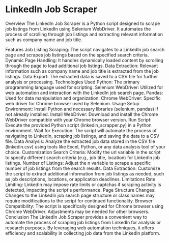 # LinkedIn Job Scraper
Overview
The LinkedIn Job Scraper is a Python script designed to scrape job listings from LinkedIn using Selenium WebDriver. It automates the process of scrolling through job listings and extracting relevant information such as company name and job title.

Features
Job Listing Scraping: The script navigates to a LinkedIn job search page and scrapes job listings based on the specified search criteria.
Dynamic Page Handling: It handles dynamically loaded content by scrolling through the page to load additional job listings.
Data Extraction: Relevant information such as company name and job title is extracted from the job listings.
Data Export: The extracted data is saved to a CSV file for further analysis or processing.
Technologies Used
Python: The primary programming language used for scripting.
Selenium WebDriver: Utilized for web automation and interaction with the LinkedIn job search page.
Pandas: Used for data manipulation and organization.
Chrome WebDriver: Specific web driver for Chrome browser used by Selenium.
Usage
Setup Environment: Install Python and necessary libraries (selenium, pandas) if not already installed.
Install WebDriver: Download and install the Chrome WebDriver compatible with your Chrome browser version.
Run Script: Execute the provided Python script (linkedin_scrapper.py) in a Python environment.
Wait for Execution: The script will automate the process of navigating to LinkedIn, scraping job listings, and saving the data to a CSV file.
Data Analysis: Analyze the extracted job data stored in the CSV file (linkedin.csv) using tools like Excel, Python, or any data analysis tool of your choice.
Customization
Search Criteria: Modify the url variable in the script to specify different search criteria (e.g., job title, location) for LinkedIn job listings.
Number of Listings: Adjust the n variable to scrape a specific number of job listings from the search results.
Data Extraction: Customize the script to extract additional information from job listings as needed, such as job descriptions, locations, or application deadlines.
Limitations
Rate Limiting: LinkedIn may impose rate limits or captchas if scraping activity is detected, impacting the script's performance.
Page Structure Changes: Changes to the LinkedIn job search page structure or class names may require modifications to the script for continued functionality.
Browser Compatibility: The script is specifically designed for Chrome browser using Chrome WebDriver. Adjustments may be needed for other browsers.
Conclusion
The LinkedIn Job Scraper provides a convenient way to automate the process of scraping job listings from LinkedIn for analysis or research purposes. By leveraging web automation techniques, it offers efficiency and scalability in collecting job data from the LinkedIn platform.
